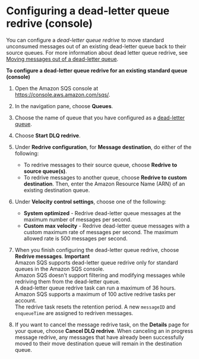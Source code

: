 # Configuring a dead\-letter queue redrive \(console\)<a name="sqs-configure-dead-letter-queue-redrive"></a>

You can configure a *dead\-letter queue redrive* to move standard unconsumed messages out of an existing dead\-letter queue back to their source queues\. For more information about dead letter queue redrive, see [Moving messages out of a dead\-letter queue](sqs-dead-letter-queues.md#sqs-dead-letter-queues-redrive)\.

**To configure a dead\-letter queue redrive for an existing standard queue \(console\)**

1. Open the Amazon SQS console at [https://console\.aws\.amazon\.com/sqs/](https://console.aws.amazon.com/sqs/)\.

1. In the navigation pane, choose **Queues**\.

1. Choose the name of queue that you have configured as a [dead\-letter queue](sqs-configure-dead-letter-queue.md)\.

1. Choose **Start DLQ redrive**\.

1. Under **Redrive configuration**, for **Message destination**, do either of the following:
   + To redrive messages to their source queue, choose **Redrive to source queue\(s\)**\.
   + To redrive messages to another queue, choose **Redrive to custom destination**\. Then, enter the Amazon Resource Name \(ARN\) of an existing destination queue\.

1. Under **Velocity control settings**, choose one of the following:
   + **System optimized** \- Redrive dead\-letter queue messages at the maximum number of messages per second\.
   + **Custom max velocity** \- Redrive dead\-letter queue messages with a custom maximum rate of messages per second\. The maximum allowed rate is 500 messages per second\.

1. When you finish configuring the dead\-letter queue redrive, choose **Redrive messages**\.
**Important**  
Amazon SQS supports dead\-letter queue redrive only for standard queues in the Amazon SQS console\.  
Amazon SQS doesn't support filtering and modifying messages while redriving them from the dead\-letter queue\.  
A dead\-letter queue redrive task can run a maximum of 36 hours\. Amazon SQS supports a maximum of 100 active redrive tasks per account\.  
The redrive task resets the retention period\. A new `messageID` and `enqueueTime` are assigned to redriven messages\.

1. If you want to cancel the message redrive task, on the **Details** page for your queue, choose **Cancel DLQ redrive**\. When canceling an in progress message redrive, any messages that have already been successfully moved to their move destination queue will remain in the destination queue\.